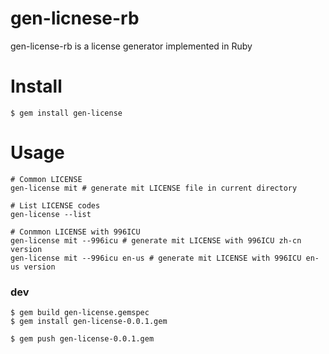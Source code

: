 # gen-licnese-rb

gen-license-rb is a license generator implemented in Ruby

# Install
```
$ gem install gen-license
```

# Usage
```
# Common LICENSE
gen-license mit # generate mit LICENSE file in current directory

# List LICENSE codes
gen-license --list

# Conmmon LICENSE with 996ICU
gen-license mit --996icu # generate mit LICENSE with 996ICU zh-cn version
gen-license mit --996icu en-us # generate mit LICENSE with 996ICU en-us version
```

### dev
```
$ gem build gen-license.gemspec
$ gem install gen-license-0.0.1.gem

$ gem push gen-license-0.0.1.gem
```
